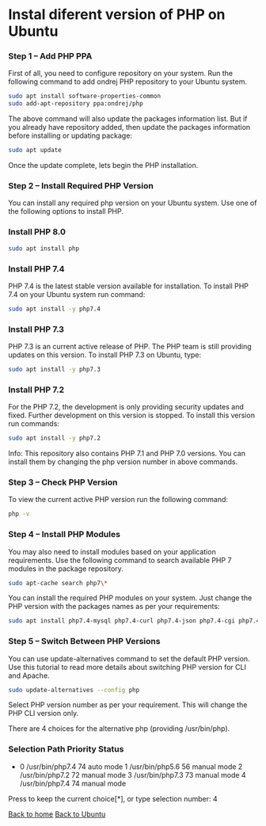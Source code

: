 # Instal diferent version of PHP on Ubuntu

### Step 1 – Add PHP PPA

First of all, you need to configure repository on your system. Run the following command to add ondrej PHP repository to your Ubuntu system.

```bash
sudo apt install software-properties-common
sudo add-apt-repository ppa:ondrej/php
```

The above command will also update the packages information list. But if you already have repository added, then update the packages information before installing or updating package:

```bash
sudo apt update
```

Once the update complete, lets begin the PHP installation.

### Step 2 – Install Required PHP Version

You can install any required php version on your Ubuntu system. Use one of the following options to install PHP.

### Install PHP 8.0

```bash
sudo apt install php
```

### Install PHP 7.4

PHP 7.4 is the latest stable version available for installation. To install PHP 7.4 on your Ubuntu system run command:

```bash
sudo apt install -y php7.4
```

### Install PHP 7.3

PHP 7.3 is an current active release of PHP. The PHP team is still providing updates on this version. To install PHP 7.3 on Ubuntu, type:

```bash
sudo apt install -y php7.3
```

### Install PHP 7.2

For the PHP 7.2, the development is only providing security updates and fixed. Further development on this version is stopped. To install this version run commands:

```bash
sudo apt install -y php7.2
```

Info: This repository also contains PHP 7.1 and PHP 7.0 versions. You can install them by changing the php version number in above commands.

### Step 3 – Check PHP Version

To view the current active PHP version run the following command:

```bash
php -v
```

### Step 4 – Install PHP Modules

You may also need to install modules based on your application requirements. Use the following command to search available PHP 7 modules in the package repository.

```bash
sudo apt-cache search php7\*
```

You can install the required PHP modules on your system. Just change the PHP version with the packages names as per your requirements:

```bash
sudo apt install php7.4-mysql php7.4-curl php7.4-json php7.4-cgi php7.4-xsl
```

### Step 5 – Switch Between PHP Versions

You can use update-alternatives command to set the default PHP version. Use this tutorial to read more details about switching PHP version for CLI and Apache.

```bash
sudo update-alternatives --config php
```

Select PHP version number as per your requirement. This will change the PHP CLI version only.

There are 4 choices for the alternative php (providing /usr/bin/php).

### Selection Path Priority Status

- 0 /usr/bin/php7.4 74 auto mode
  1 /usr/bin/php5.6 56 manual mode
  2 /usr/bin/php7.2 72 manual mode
  3 /usr/bin/php7.3 73 manual mode
  4 /usr/bin/php7.4 74 manual mode

Press to keep the current choice[*], or type selection number: 4

[Back to home](../readme.md)
[Back to Ubuntu](./readme.md)
